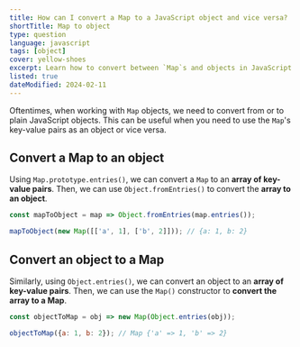 ```yaml
---
title: How can I convert a Map to a JavaScript object and vice versa?
shortTitle: Map to object
type: question
language: javascript
tags: [object]
cover: yellow-shoes
excerpt: Learn how to convert between `Map`s and objects in JavaScript.
listed: true
dateModified: 2024-02-11
---
```


Oftentimes, when working with `Map` objects, we need to convert from or to plain JavaScript objects. This can be useful when you need to use the `Map`'s key-value pairs as an object or vice versa.

## Convert a Map to an object

Using `Map.prototype.entries()`, we can convert a `Map` to an **array of key-value pairs**. Then, we can use `Object.fromEntries()` to convert the **array to an object**.

```js
const mapToObject = map => Object.fromEntries(map.entries());

mapToObject(new Map([['a', 1], ['b', 2]])); // {a: 1, b: 2}
```

## Convert an object to a Map

Similarly, using `Object.entries()`, we can convert an object to an **array of key-value pairs**. Then, we can use the `Map()` constructor to **convert the array to a Map**.

```js
const objectToMap = obj => new Map(Object.entries(obj));

objectToMap({a: 1, b: 2}); // Map {'a' => 1, 'b' => 2}
```
